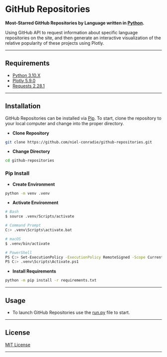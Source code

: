 # **GitHub Repositories**

**Most-Starred GitHub Repositories by Language written in [Python](https://www.python.org).**

Using GitHub API to request information about specific language repositories on the site, and then generate an interactive visualization of the relative popularity of these projects using Plotly.

----
## **Requirements**

- [Python 3.10.X](https://www.python.org/downloads/)
- [Plotly 5.9.0](https://plotly.com/python/getting-started/)
- [Requests 2.28.1](https://requests.readthedocs.io/en/latest/)
----
## **Installation**

GitHub Repositories can be installed via [Pip](https://pypi.org/project/pip/). To start, clone the repository to your local computer and change into the proper directory.

* **Clone Repository**
```bash
git clone https://github.com/niel-conradie/github-repositories.git
```
* **Change Directory**
```bash
cd github-repositories
```
### **Pip Install**

* **Create Environment**
```bash
python -m venv .venv
```
* **Activate Environment**
```bash
# Bash
$ source .venv/Scripts/activate

# Command Prompt
C:> .venv\Scripts\activate.bat

# macOS
$ .venv/bin/activate

# PowerShell
PS C:> Set-ExecutionPolicy -ExecutionPolicy RemoteSigned -Scope CurrentUser
PS C:> .venv\Scripts\Activate.ps1
```
* **Install Requirements**
```bash
python -m pip install -r requirements.txt
```
----
## **Usage**

- To launch GitHub Repositories use the [run.py](https://github.com/niel-conradie/github-repositories/blob/master/github-repositories/run.py) file to start.

----
## **License**

[MIT License](https://github.com/niel-conradie/GitHub-Repositories/blob/master/LICENSE)

----